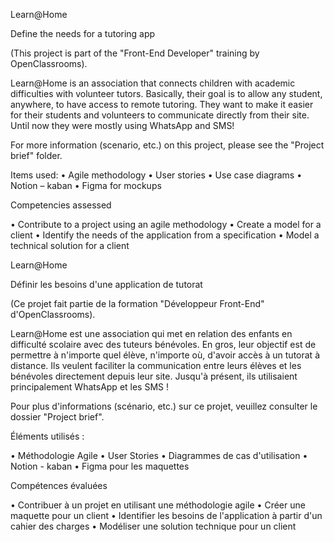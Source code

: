 Learn@Home

Define the needs for a tutoring app

(This project is part of the "Front-End Developer" training by OpenClassrooms).

Learn@Home is an association that connects children with academic difficulties with volunteer tutors. Basically, their goal is to allow any student, anywhere, to have access to remote tutoring.
They want to make it easier for their students and volunteers to communicate directly from their site. Until now they were mostly using WhatsApp and SMS!

For more information (scenario, etc.) on this project, please see the "Project brief" folder.

Items used: 
•	Agile methodology
•	User stories
•	Use case diagrams
•	Notion – kaban
•	Figma for mockups

Competencies assessed

•	Contribute to a project using an agile methodology
•	Create a model for a client
•	Identify the needs of the application from a specification
•	Model a technical solution for a client


Learn@Home

Définir les besoins d'une application de tutorat

(Ce projet fait partie de la formation "Développeur Front-End" d'OpenClassrooms).

Learn@Home est une association qui met en relation des enfants en difficulté scolaire avec des tuteurs bénévoles. En gros, leur objectif est de permettre à n'importe quel élève, n'importe où, d'avoir accès à un tutorat à distance.
Ils veulent faciliter la communication entre leurs élèves et les bénévoles directement depuis leur site. Jusqu'à présent, ils utilisaient principalement WhatsApp et les SMS !

Pour plus d'informations (scénario, etc.) sur ce projet, veuillez consulter le dossier "Project brief".

Éléments utilisés : 

•	Méthodologie Agile
•	User Stories
•	Diagrammes de cas d'utilisation
•	Notion - kaban
•	Figma pour les maquettes

Compétences évaluées

•	Contribuer à un projet en utilisant une méthodologie agile
•	Créer une maquette pour un client
•	Identifier les besoins de l'application à partir d'un cahier des charges
•	Modéliser une solution technique pour un client


